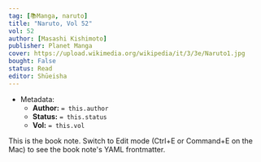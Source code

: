 ```yaml
---
tag: [📚Manga, naruto]
title: "Naruto, Vol 52"
vol: 52
author: [Masashi Kishimoto]
publisher: Planet Manga
cover: https://upload.wikimedia.org/wikipedia/it/3/3e/Naruto1.jpg
bought: False
status: Read
editor: Shūeisha
---
```



- Metadata:
	- **Author:** `= this.author`
	- **Status:** `= this.status`
	- **Vol:** `= this.vol`

This is the book note. Switch to Edit mode (Ctrl+E or Command+E on the Mac) to see the book note's YAML frontmatter.